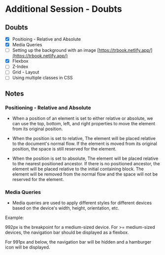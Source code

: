 # Additional Session - Doubts

## Doubts

- [x] Positioing - Relative and Absolute
- [x] Media Queries
- [ ] Setting up the background with an image [https://trbook.netlify.app/](https://trbook.netlify.app/)
- [x] Flexbox
- [ ] Z-Index
- [ ] Grid - Layout
- [ ] Using multiple classes in CSS

## Notes

### Positioning - Relative and Absolute

- When a position of an element is set to either relative or absolute, we can use the top, bottom, left, and right properties to move the element from its original position.

- When the position is set to relative, The element will be placed relative to the document's normal flow. If the element is moved from its original position, the space is still reserved for the element.

- When the position is set to absolute, The element will be placed relative to the nearest positioned ancestor. If there is no positioned ancestor, the element will be placed relative to the initial containing block. The element will be removed from the normal flow and the space will not be reserved for the element.

### Media Queries

- Media queries are used to apply different styles for different devices based on the device's width, height, orientation, etc.

Example:

992px is the breakpoint for a medium-sized device. For >= medium-sized devices, the navigation bar should be displayed as a flexbox.

For 991px and below, the navigation bar will be hidden and a hamburger icon will be displayed.

